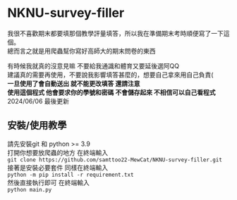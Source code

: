 # NKNU-survey-filler
我很不喜歡期末都要填那個教學評量填答，所以我在準備期末考時順便寫了一下這個。</br>
總而言之就是用爬蟲幫你寫好高師大的期末問卷的東西</br>

有時候我就真的沒意見嘛 不要給我通識和體育又要延後選阿QQ</br>
建議真的需要再使用，不要說我影響填答甚麼的，想要自己拿來用自己負責(</br>
**一旦使用了會自動送出 就不能更改填答 還請注意**</br>
**使用這個程式 他會要求你的學號和密碼 不會儲存起來 不相信可以自己看程式**</br>
2024/06/06 最後更新

## 安裝/使用教學
請先安裝git 和 python >= 3.9</br>
打開你想要放爬蟲的地方 在終端輸入</br>
`git clone https://github.com/samttoo22-MewCat/NKNU-survey-filler.git`</br>
接著是安裝必要套件 同樣在終端輸入</br>
`python -m pip install -r requirement.txt`</br>
然後直接執行即可 在終端輸入</br>
`python main.py`</br>
